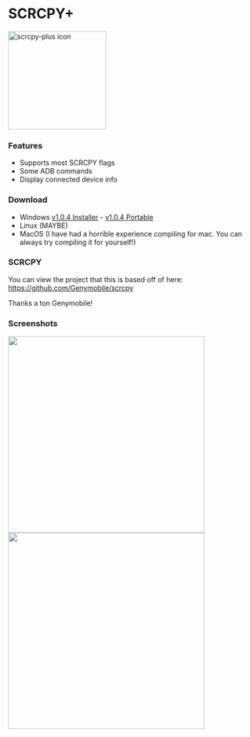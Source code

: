 # SCRCPY+

<img src="https://github.com/Frontesque/scrcpy-plus/raw/main/icons/SCRCPY%2B.png" alt="scrcpy-plus icon" width="200"/>

### Features
- Supports most SCRCPY flags
- Some ADB commands
- Display connected device info

### Download
- Windows [v1.0.4 Installer](https://github.com/Frontesque/scrcpy-plus/releases/download/1.0.4/scrcpy-plus-1.0.4-win-x64.exe) - [v1.0.4 Portable](https://github.com/Frontesque/scrcpy-plus/releases/download/1.0.4/scrcpy-plus-1.0.4-portable-win-x64.zip)
- Linux (MAYBE)
- MacOS (I have had a horrible experience compiling for mac. You can always try compiling it for yourself!)

### SCRCPY
You can view the project that this is based off of here:
https://github.com/Genymobile/scrcpy

Thanks a ton Genymobile!

### Screenshots
<img src="https://legacy.celeste.photos/uploads/ee556ec1-7ac3-44ea-a1f0-541667d58879/kZM9uBcA.png" height="400" />
<img src="https://legacy.celeste.photos/uploads/ee556ec1-7ac3-44ea-a1f0-541667d58879/kl7zZbQM.png" height="400" />
